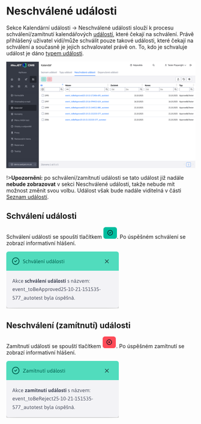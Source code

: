 # Neschválené události

Sekce Kalendární události -> Neschválené události slouží k procesu schválení/zamítnutí kalendářových [událostí](../README.md), které čekají na schválení. Právě přihlášený uživatel vidí/může schválit pouze takové události, které čekají na schválení a současně je jejich schvalovatel právě on. To, kdo je schvaluje událost je dáno [typem události](../calendar-types/README.md).

![](page.png)

!>**Upozornění:** po schválení/zamítnutí události se tato událost již nadále **nebude zobrazovat** v sekci Neschválené události, takže nebude mít možnost změnit svou volbu. Událost však bude nadále viditelná v části [Seznam událostí](../README.md).

## Schválení události

Schválení události se spouští tlačítkem ![](approve_button.png ":no-zoom"). Po úspěšném schválení se zobrazí informativní hlášení.

![](approved_toast.png)

## Neschválení (zamítnutí) události

Zamítnutí události se spouští tlačítkem ![](reject_button.png ":no-zoom"). Po úspěšném zamítnutí se zobrazí informativní hlášení.

![](rejected_toast.png)
